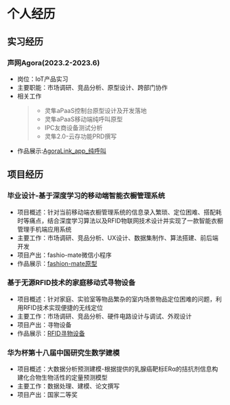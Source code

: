 # 个人经历
## 实习经历
### 声网Agora(2023.2-2023.6)
* 岗位：IoT产品实习
* 主要职能：市场调研、竞品分析、原型设计、跨部门协作
* 相关工作
  > - 灵隼aPaaS控制台原型设计及开发落地
  > - 灵隼aPaaS移动端纯呼叫原型
  > - IPC友商设备测试分析
  > - 灵隼2.0-云存功能PRD撰写
* 作品展示:[AgoraLink_app_纯呼叫](https://github.com/lulu867/fanlu-project/blob/main/AgoraLink2.0.md)

## 项目经历
### 毕业设计-基于深度学习的移动端智能衣橱管理系统
* 项目概述：针对当前移动端衣橱管理系统的信息录入繁琐、定位困难、搭配耗时等痛点，结合深度学习算法以及RFID物联网技术设计并实现了一款智能衣橱管理手机端应用系统
* 主要工作：市场调研、竞品分析、UX设计、数据集制作、算法搭建、前后端开发
* 项目产出：fashio-mate微信小程序
* 作品展示：[fashion-mate原型]()
### 基于无源RFID技术的家庭移动式寻物设备
* 项目概述：针对家庭、实验室等物品繁杂的室内场景物品定位困难的问题，利用RFID技术实现便捷的无线定位
* 主要工作：市场调研、竞品分析、硬件电路设计与调试、外观设计
* 项目产出：寻物设备
* 作品展示：[RFID寻物设备]()
### 华为杯第十八届中国研究生数学建模
* 项目概述：大数据分析预测建模-根据提供的乳腺癌靶标ERα的拮抗剂信息构建化合物生物活性的定量预测模型
* 主要工作：数据处理、建模、论文撰写
* 项目产出：国家二等奖








